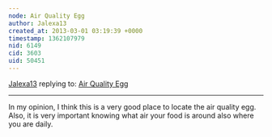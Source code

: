 ```yaml
---
node: Air Quality Egg
author: Jalexa13
created_at: 2013-03-01 03:19:39 +0000
timestamp: 1362107979
nid: 6149
cid: 3603
uid: 50451
---
```




[Jalexa13](../profile/Jalexa13) replying to: [Air Quality Egg](../notes/yuritza13/2-28-2013/air-quality-egg-0)

----
In my opinion, I think this is a very good place to locate the air quality egg. Also, it is very important knowing what air your food is around also where you are daily.